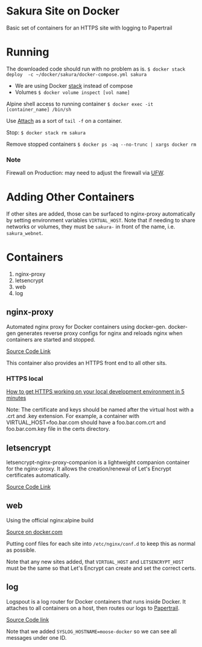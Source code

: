 # Sakura Site on Docker

Basic set of containers for an HTTPS site with logging to Papertrail

# Running
The downloaded code should run with no problem as is. 
`$ docker stack deploy  -c ~/docker/sakura/docker-compose.yml sakura`

* We are using Docker [stack](https://docs.docker.com/get-started/part3/) instead of compose
* Volumes `$ docker volume inspect [vol name]`

Alpine shell access to running container
`$ docker exec -it [container_name] /bin/sh`

Use [Attach](https://docs.docker.com/engine/reference/commandline/attach/#attach-to-and-detach-from-a-running-container) as a sort of `tail -f` on a container.

Stop: `$ docker stack rm sakura`

Remove stopped containers `$ docker ps -aq --no-trunc | xargs docker rm`

### Note
Firewall on Production: may need to adjust the firewall via [UFW](https://linode.com/docs/security/firewalls/configure-firewall-with-ufw/).

# Adding Other Containers
If other sites are added, those can be surfaced to nginx-proxy automatically by setting environment variables `VIRTUAL_HOST`. Note that if needing to share networks or volumes, they must be `sakura-` in front of the name, i.e. `sakura_webnet`.

# Containers
1. nginx-proxy
2. letsencrypt
3. web
4. log

## nginx-proxy
Automated nginx proxy for Docker containers using docker-gen. docker-gen generates reverse proxy configs for nginx and reloads nginx when containers are started and stopped.

[Source Code Link](https://github.com/jwilder/nginx-proxy)

This container also provides an HTTPS front end to all other sits.

### HTTPS local
[How to get HTTPS working on your local development environment in 5 minutes](https://medium.freecodecamp.org/how-to-get-https-working-on-your-local-development-environment-in-5-minutes-7af615770eec)

Note: The certificate and keys should be named after the virtual host with a .crt and .key extension. For example, a container with VIRTUAL_HOST=foo.bar.com should have a foo.bar.com.crt and foo.bar.com.key file in the certs directory.


## letsencrypt
letsencrypt-nginx-proxy-companion is a lightweight companion container for the nginx-proxy. It allows the creation/renewal of Let's Encrypt certificates automatically. 

[Source Code Link](https://github.com/JrCs/docker-letsencrypt-nginx-proxy-companion)


## web
Using the official nginx:alpine build

[Source on docker.com](https://store.docker.com/images/nginx) 

Putting conf files for each site into `/etc/nginx/conf.d` to keep this as normal as possible. 

Note that any new sites added, that `VIRTUAL_HOST` and `LETSENCRYPT_HOST` must be the same so that Let's Encrypt can create and set the correct certs.


## log
Logspout is a log router for Docker containers that runs inside Docker. It attaches to all containers on a host, then routes our logs to [Papertrail](https://papertrailapp.com).

[Source Code link](https://github.com/gliderlabs/logspout)

Note that we added `SYSLOG_HOSTNAME=moose-docker` so we can see all messages under one ID.

